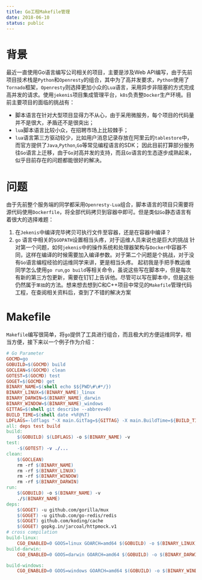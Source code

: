 ```yaml
---
title: Go工程Makefile管理
date: 2018-06-10
status: public
---
```

# 背景
最近一直使用Go语言编写公司相关的项目，主要是涉及Web API编写，由于先前项目技术栈是`Python`和`Openresty`的组合，其中为了高并发要求，`Python`使用了`Tornado`框架，`Openresty`则选择更加小众的`Lua`语言，采用异步非阻塞的方式完成高并发的请求。使用`jekenis`项目集成管理平台，`k8s`负责整`Docker`生产环境。目前主要项目的面临的挑战有：
- 脚本语言在针对大型项目显得力不从心，由于采用微服务，每个项目的代码量并不是很大，矛盾还不是很突出；
- `lua`脚本语言比较小众，在招聘市场上比较棘手；
- `lua`语言第三方驱动较少，比如用户消息记录存放在阿里云的`tablestore`中，而官方提供了`Java`,`Python`,`Go`等常见编程语言的SDK；
因此目前打算部分服务往`Go`语言上迁移，由于`Go`对高并发的支持，而且`Go`语言的生态逐步成熟起来，似乎目前存在的问题都能很好的解决。
# 问题
由于先前整个服务端的同学都采用`Openresty-Lua`组合，脚本语言的项目只需要将源代码使用`Dockerfile`，将全部代码拷贝到容器中即可。但是类似`Go`静态语言有着很大的选择难题：
1. 在`Jekenis`中编译完毕拷贝可执行文件至容器，还是在容器中编译？
2. `go` 语言中相关的`$GOPATH`设置相当头疼，对于运维人员来说也是巨大的挑战
针对第一个问题，如何`jekenis`中的操作系统和处理器架构与`Docker`中容器不同，这样在编译的时候需要加入编译参数。对于第二个问题是个挑战，对于没有`Go`语言编程经验的运维同学来讲，更是相当头疼。
起初我是手把手教运维同学怎么使用`go run`,`go build`等相关命令，虽说这些写在脚本中，但是每次有新的第三方包更新，需要在钉钉上告诉他。尽管可以写在脚本中，但是这些仍然属于`笨拙`的方法。想来想去想到C和C++项目中常见的`Makefile`管理代码工程，在查阅相关资料后，查到了不错的解决方案
# Makefile
`Makefile`编写很简单，将`go`提供了工具进行组合，而且极大的方便运维同学，相当方便，接下来以一个例子作为介绍：
```makefile 
# Go Parameter
GOCMD=go
GOBUILD=$(GOCMD) build
GOCLEAN=$(GOCMD) clean
GOTEST=$(GOCMD) test
GOGET=$(GOCMD) get
BINARY_NAME=$(shell echo $${PWD\#\#*/})
BINARY_LINUX=$(BINARY_NAME)_linux
BINARY_DARWIN=$(BINARY_NAME)_darwin
BINARY_WINDOW=$(BINARY_NAME)_windows
GITTAG=$(shell git describe --abbrev=0)
BUILD_TIME=$(shell date +%F@%T)
LDFLAGS=-ldflags "-X main.GitTag=${GITTAG} -X main.BuildTime=${BUILD_TIME}"
all: deps test build
build:
	$(GOBUILD) $(LDFLAGS) -o $(BINARY_NAME) -v
test:
	-$(GOTEST) -v ./...
clean:
	$(GOCLEAN)
	rm -rf $(BINARY_NAME)
	rm -rf $(BINARY_LINUX)
	rm -rf $(BINARY_WINDOW)
	rm -rf $(BINARY_DARWIN)
run:
	$(GOBUILD) -o $(BINARY_NAME) -v
	./$(BINARY_NAME)
deps:
	$(GOGET) -u github.com/gorilla/mux
	$(GOGET) -u github.com/go-redis/redis
	$(GOGET) github.com/koding/cache
	$(GOGET) gopkg.in/jarcoal/httpmock.v1
# cross compilation
build-linux:
	CGO_ENABLED=0 GOOS=linux GOARCH=amd64 $(GOBUILD) -o $(BINARY_LINUX) -v
build-darwin:
	CGO_ENABLED=0 GOOS=darwin GOARCH=amd64 $(GOBUILD) -o $(BINARY_DARWIN) -v

build-windows:
	CGO_ENABLED=0 GOOS=windows GOARCH=amd64 $(GOBUILD) -o $(BINARY_WINDOW) -v
```
